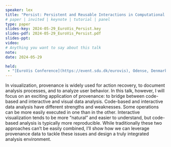 ```yaml
---
speaker: lex
title: "Persist: Persistent and Reusable Interactions in Computational Notebooks"
# paper | invited | keynote | tutorial | panel
type: paper
slides-key: 2024-05-29_EuroVis_Persist.key
slides-pdf: 2024-05-29_EuroVis_Persist.pdf
slides-ppt: 
video:
# Anything you want to say about this talk
note:
date: 2024-05-29

held:
 - "[EuroVis Conference](https://event.sdu.dk/eurovis), Odense, Denmark, 2024-05-29"
---
```

In visualization, provenance is widely used for action recovery, to document analysis processes, and to analyze user behavior. In this talk, however, I will focus on an exciting application of provenance: to bridge between code-based and interactive and visual data analysis. Code-based and interactive data analysis have different strengths and weaknesses. Some operations can be more easily executed in one than in the other. Interactive visualization tends to be more “natural” and easier to understand, but code-based analysis is typically more reproducible. While traditionally these two approaches can’t be easily combined, I’ll show how we can leverage provenance data to tackle these issues and design a truly integrated analysis environment. 